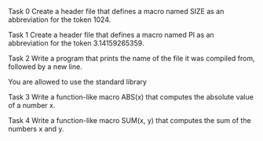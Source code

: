 Task 0 
Create a header file that defines a macro named SIZE as an abbreviation for the token 1024.

Task 1
Create a header file that defines a macro named PI as an abbreviation for the token 3.14159265359.

Task 2
Write a program that prints the name of the file it was compiled from, followed by a new line.

You are allowed to use the standard library

Task 3
Write a function-like macro ABS(x) that computes the absolute value of a number x.

Task 4
Write a function-like macro SUM(x, y) that computes the sum of the numbers x and y.
